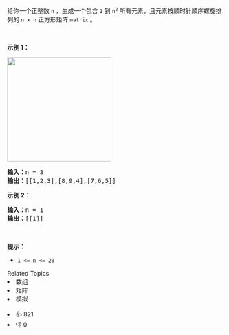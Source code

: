<p>给你一个正整数&nbsp;<code>n</code> ，生成一个包含 <code>1</code> 到&nbsp;<code>n<sup>2</sup></code>&nbsp;所有元素，且元素按顺时针顺序螺旋排列的&nbsp;<code>n x n</code> 正方形矩阵 <code>matrix</code> 。</p>

<p>&nbsp;</p>

<p><strong>示例 1：</strong></p> 
<img alt="" src="https://assets.leetcode.com/uploads/2020/11/13/spiraln.jpg" style="width: 242px; height: 242px;" /> 
<pre>
<strong>输入：</strong>n = 3
<strong>输出：</strong>[[1,2,3],[8,9,4],[7,6,5]]
</pre>

<p><strong>示例 2：</strong></p>

<pre>
<strong>输入：</strong>n = 1
<strong>输出：</strong>[[1]]
</pre>

<p>&nbsp;</p>

<p><strong>提示：</strong></p>

<ul> 
 <li><code>1 &lt;= n &lt;= 20</code></li> 
</ul>

<div><div>Related Topics</div><div><li>数组</li><li>矩阵</li><li>模拟</li></div></div><br><div><li>👍 821</li><li>👎 0</li></div>